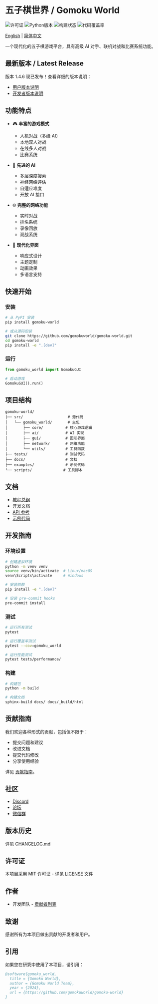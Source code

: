 # 五子棋世界 / Gomoku World

![许可证](https://img.shields.io/github/license/gomokuworld/gomoku-world)
![Python版本](https://img.shields.io/badge/python-3.8%2B-blue)
![构建状态](https://img.shields.io/github/workflow/status/gomokuworld/gomoku-world/CI)
![代码覆盖率](https://img.shields.io/codecov/c/github/gomokuworld/gomoku-world)

[English](./README.md) | [简体中文](./README.zh-CN.md)

一个现代化的五子棋游戏平台，具有高级 AI 对手、联机对战和比赛系统功能。

## 最新版本 / Latest Release

版本 1.4.6 现已发布！查看详细的版本说明：
- [用户版本说明](docs/release_notes/v1.4.6.user.md)
- [开发者版本说明](docs/release_notes/v1.4.6.dev.md)

## 功能特点

- 🎮 **丰富的游戏模式**
  - 人机对战（多级 AI）
  - 本地双人对战
  - 在线多人对战
  - 比赛系统

- 🤖 **先进的 AI**
  - 多层深度搜索
  - 神经网络评估
  - 自适应难度
  - 开放 AI 接口

- 🌐 **完整的网络功能**
  - 实时对战
  - 排名系统
  - 录像回放
  - 观战系统

- 🎨 **现代化界面**
  - 响应式设计
  - 主题定制
  - 动画效果
  - 多语言支持

## 快速开始

### 安装

```bash
# 从 PyPI 安装
pip install gomoku-world

# 或从源码安装
git clone https://github.com/gomokuworld/gomoku-world.git
cd gomoku-world
pip install -e ".[dev]"
```

### 运行

```python
from gomoku_world import GomokuGUI

# 启动游戏
GomokuGUI().run()
```

## 项目结构

```
gomoku-world/
├── src/                    # 源代码
│   └── gomoku_world/       # 主包
│       ├── core/          # 核心游戏逻辑
│       ├── ai/            # AI 实现
│       ├── gui/           # 图形界面
│       ├── network/       # 网络功能
│       └── utils/         # 工具函数
├── tests/                 # 测试代码
├── docs/                  # 文档
├── examples/              # 示例代码
└── scripts/              # 工具脚本
```

## 文档

- [教程总纲](docs/index.md)
- [开发文档](docs/README.md)
- [API 参考](https://docs.gomokuworld.com/api)
- [示例代码](examples/)

## 开发指南

### 环境设置

```bash
# 创建虚拟环境
python -m venv venv
source venv/bin/activate  # Linux/macOS
venv\Scripts\activate     # Windows

# 安装依赖
pip install -e ".[dev]"

# 安装 pre-commit hooks
pre-commit install
```

### 测试

```bash
# 运行所有测试
pytest

# 运行覆盖率测试
pytest --cov=gomoku_world

# 运行性能测试
pytest tests/performance/
```

### 构建

```bash
# 构建包
python -m build

# 构建文档
sphinx-build docs/ docs/_build/html
```

## 贡献指南

我们欢迎各种形式的贡献，包括但不限于：

- 提交问题和建议
- 改进文档
- 提交代码修改
- 分享使用经验

详见 [贡献指南](CONTRIBUTING.md)。

## 社区

- [Discord](https://discord.gg/gomokuworld)
- [论坛](https://forum.gomokuworld.com)
- [微信群](https://gomokuworld.com/wechat)

## 版本历史

详见 [CHANGELOG.md](CHANGELOG.md)

## 许可证

本项目采用 MIT 许可证 - 详见 [LICENSE](LICENSE) 文件

## 作者

- 开发团队 - [贡献者列表](https://github.com/gomokuworld/gomoku-world/graphs/contributors)

## 致谢

感谢所有为本项目做出贡献的开发者和用户。

## 引用

如果您在研究中使用了本项目，请引用：

```bibtex
@software{gomoku_world,
  title = {Gomoku World},
  author = {Gomoku World Team},
  year = {2024},
  url = {https://github.com/gomokuworld/gomoku-world}
}
``` 